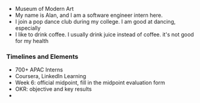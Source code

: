 * Museum of Modern Art
* My name is Alan, and I am a software engineer intern here.
* I join a pop dance club during my college. I am good at dancing, especially 
* I like to drink coffee. I usually drink juice instead of coffee. it's not good for my health

### Timelines and Elements

* 700+ APAC Interns
* Coursera, LinkedIn Learning
* Week 6: official midpoint, fill in the midpoint evaluation form
* OKR: objective and key results
* 